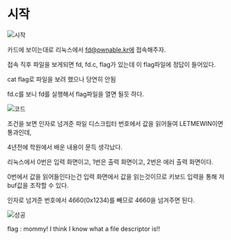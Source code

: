 # 시작

![시작](https://user-images.githubusercontent.com/67177785/128855123-7670ac55-32e6-4ac2-a257-b84772ceb3a2.PNG)

카드에 보이는대로 리눅스에서 fd@pwnable.kr에 접속해주자.

접속 직후 파일을 보게되면 fd, fd.c, flag가 있는데 이 flag파일에 정답이 들어있다.

cat flag로 파일을 보려 했으나 당연히 안됨

fd.c를 보니 fd를 실행해서 flag파일을 열면 될듯 하다.

![코드](https://user-images.githubusercontent.com/67177785/128855128-861c6071-76d3-47a9-97cd-34451b95b1f8.PNG)

조건을 보면 인자로 넘겨준 파일 디스크립터 번호에서 값을 읽어들여 LETMEWIN이면 통과인데,

4년전에 학원에서 배운 내용이 문득 생각났다.

리눅스에서 0번은 입력 화면이고, 1번은 출력 화면이고, 2번은 에러 출력 화면이다.

0번에서 값을 읽어들인다는건 입력 화면에서 값을 읽는것이므로 키보드 입력을 통해 저 buf값을 조작할 수 있다.

인자로 넘겨준 번호에서 4660(0x1234)를 빼므로 4660을 넘겨주면 된다.

![성공](https://user-images.githubusercontent.com/67177785/128856442-fad99116-8dff-4586-a6b5-8d54dd059095.PNG)

flag : mommy! I think I know what a file descriptor is!!